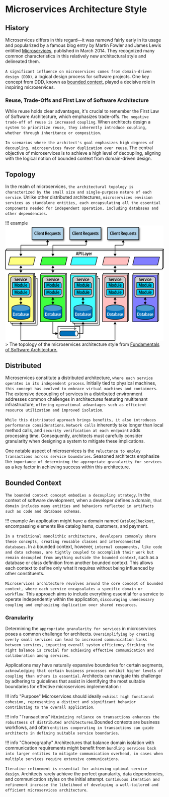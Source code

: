 # Microservices Architecture Style

## History

Microservices differs in this regard—it was namewd fairly early in its usage and popularized by a famous blog entry by Martin Fowler and James Lewis entitled [Microservices](https://martinfowler.com/articles/microservices.html), published in March 2014. They recognized many common characteristics in this relatively new architectural style and delineated them.

`A significant influence on microservices comes from domain-driven design (DDD)`, a logical design process for software projects. One key concept from DDD, known as [bounded context](#bounded-context), played a decisive role in inspiring microservices.

### Reuse, Trade-Offs and First Law of Software Architecture

While reuse holds clear advantages, it's crucial to remember the First Law of Software Architecture, which emphasizes trade-offs. `The negative trade-off of reuse is increased coupling`. When architects design a `system to prioritize reuse, they inherently introduce coupling, whether through inheritance or composition`.

`In scenarios where the architect's goal emphasizes high degrees of decoupling, microservices favor duplication over reuse`. The central objective of microservices is to achieve a high level of decoupling, aligning with the logical notion of bounded context from domain-driven design.

## Topology

In the realm of microservices, `the architectural topology is characterized by the small size and single-purpose nature of each service`. Unlike other distributed architectures, `microservices envision services as standalone entities, each encapsulating all the essential components needed for independent operation, including databases and other dependencies`.

!!! example
    ![The topology of the microservices architecture style from [Fundamentals of Software Architecture.](https://learning.oreilly.com/library/view/fundamentals-of-software/9781492043447/)](https://raw.githubusercontent.com/RomeroGabriel/mastering-software-architecture/main/documentation/images/arch_styles/microservices_arch_example.png)
    > The topology of the microservices architecture style from [Fundamentals of Software Architecture.](https://learning.oreilly.com/library/view/fundamentals-of-software/9781492043447/)

## Distributed

Microservices constitute a distributed architecture, `where each service operates in its independent process`. Initially tied to physical machines, `this concept has evolved to embrace virtual machines and containers`. The extensive decoupling of services in a distributed environment addresses common challenges in architectures featuring multitenant infrastructure, `offering operational advantages such as efficient resource utilization and improved isolation`.

`While this distributed approach brings benefits, it also introduces performance considerations`. `Network calls` inherently take longer than local method calls, and `security verification at each endpoint` adds processing time. Consequently, architects must carefully consider granularity when designing a system to mitigate these implications.

One notable aspect of microservices is the `reluctance to employ transactions across service boundaries`. Seasoned architects emphasize the `importance of determining the appropriate granularity for services` as a key factor in achieving success within this architecture.

## Bounded Context

`The bounded context concept embodies a decoupling strategy`. In the context of software development, when a developer defines a domain, `that domain includes many entities and behaviors reflected in artifacts such as code and database schemas`.

!!! example
    An application might have a domain named `CatalogCheckout`, encompassing elements like catalog items, customers, and payment.

`In a traditional monolithic architecture, developers commonly share these concepts, creating reusable classes and interconnected databases`. In a bounded context, however, `internal components, like code and data schemas, are tightly coupled to accomplish their work but remain decoupled from anything outside the bounded context`, such as a database or class definition from another bounded context. This allows each context to define only what it requires without being influenced by other constituents.

`Microservices architecture revolves around the core concept of bounded context, where each service encapsulates a specific domain or workflow`. This approach aims to include everything essential for a service to operate independently within the application, `discouraging unnecessary coupling and emphasizing duplication over shared resources`.

### Granularity

Determining the `appropriate granularity for services` in microservices poses a common challenge for architects. `Oversimplifying by creating overly small services can lead to increased communication links between services, impacting overall system efficiency`. `Striking the right balance is crucial for achieving effective communication and collaboration among services`.

Applications may have naturally expansive boundaries for certain segments, `acknowledging that certain business processes exhibit higher levels of coupling than others is essential`. Architects can navigate this challenge by adhering to guidelines that assist in identifying the most suitable boundaries for effective microservices implementation :

!!! info "Purpose"
    Microservices should ideally `exhibit high functional cohesion, representing a distinct and significant behavior contributing to the overall application`.

!!! info "Transactions"
    `Minimizing reliance on transactions enhances the robustness of distributed architectures`.Bounded contexts are business workflows, and often `entities cooperating in transactions can guide architects in defining suitable service boundaries`.

!!! info "Choreography"
    Architectures that balance domain isolation with communication requirements might benefit from `bundling services back into larger entities to mitigate communication overhead, in cases when multiple services require extensive communications`.

`Iterative refinement is essential for achieving optimal service design`. Architects rarely achieve the perfect granularity, data dependencies, and communication styles on the initial attempt. `Continuous iteration and refinement increase the likelihood of developing a well-tailored and efficient microservices architecture`.
